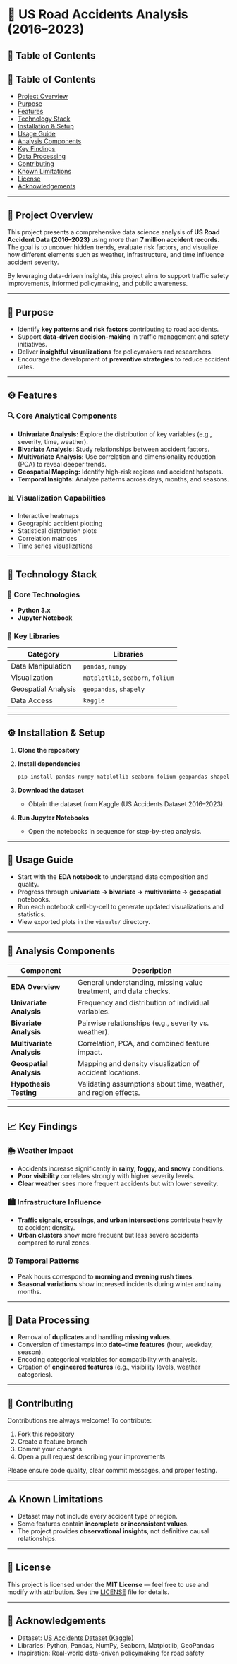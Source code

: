 # 🚗 US Road Accidents Analysis (2016–2023)

## 📖 Table of Contents

## 📖 Table of Contents
- [Project Overview](#project-overview)
- [Purpose](#purpose)
- [Features](#features)
- [Technology Stack](#technology-stack)
- [Installation & Setup](#installation--setup)
- [Usage Guide](#usage-guide)
- [Analysis Components](#analysis-components)
- [Key Findings](#key-findings)
- [Data Processing](#data-processing)
- [Contributing](#contributing)
- [Known Limitations](#known-limitations)
- [License](#license)
- [Acknowledgements](#acknowledgements)


---

## 🧭 Project Overview

This project presents a comprehensive data science analysis of **US Road Accident Data (2016–2023)** using more than **7 million accident records**.
The goal is to uncover hidden trends, evaluate risk factors, and visualize how different elements such as weather, infrastructure, and time influence accident severity.

By leveraging data-driven insights, this project aims to support traffic safety improvements, informed policymaking, and public awareness.

---

## 🎯 Purpose

* Identify **key patterns and risk factors** contributing to road accidents.
* Support **data-driven decision-making** in traffic management and safety initiatives.
* Deliver **insightful visualizations** for policymakers and researchers.
* Encourage the development of **preventive strategies** to reduce accident rates.

---

## ⚙️ Features

### 🔍 Core Analytical Components

* **Univariate Analysis:** Explore the distribution of key variables (e.g., severity, time, weather).
* **Bivariate Analysis:** Study relationships between accident factors.
* **Multivariate Analysis:** Use correlation and dimensionality reduction (PCA) to reveal deeper trends.
* **Geospatial Mapping:** Identify high-risk regions and accident hotspots.
* **Temporal Insights:** Analyze patterns across days, months, and seasons.

### 📊 Visualization Capabilities

* Interactive heatmaps
* Geographic accident plotting
* Statistical distribution plots
* Correlation matrices
* Time series visualizations
  
---

## 🧰 Technology Stack

### 🐍 Core Technologies

* **Python 3.x**
* **Jupyter Notebook**

### 🧩 Key Libraries

| Category            | Libraries                         |
| ------------------- | --------------------------------- |
| Data Manipulation   | `pandas`, `numpy`                 |
| Visualization       | `matplotlib`, `seaborn`, `folium` |
| Geospatial Analysis | `geopandas`, `shapely`            |
| Data Access         | `kaggle`                          |

---

## ⚙️ Installation & Setup

1. **Clone the repository**

2. **Install dependencies**

   ```bash
   pip install pandas numpy matplotlib seaborn folium geopandas shapely
   ```

3. **Download the dataset**

   * Obtain the dataset from Kaggle (US Accidents Dataset 2016–2023).

4. **Run Jupyter Notebooks**

   * Open the notebooks in sequence for step-by-step analysis.

---

## 🚀 Usage Guide

* Start with the **EDA notebook** to understand data composition and quality.
* Progress through **univariate → bivariate → multivariate → geospatial** notebooks.
* Run each notebook cell-by-cell to generate updated visualizations and statistics.
* View exported plots in the `visuals/` directory.

---

## 🧩 Analysis Components

| Component                 | Description                                                      |
| ------------------------- | ---------------------------------------------------------------- |
| **EDA Overview**          | General understanding, missing value treatment, and data checks. |
| **Univariate Analysis**   | Frequency and distribution of individual variables.              |
| **Bivariate Analysis**    | Pairwise relationships (e.g., severity vs. weather).             |
| **Multivariate Analysis** | Correlation, PCA, and combined feature impact.                   |
| **Geospatial Analysis**   | Mapping and density visualization of accident locations.         |
| **Hypothesis Testing**    | Validating assumptions about time, weather, and region effects.  |

---

## 📈 Key Findings

### 🌦️ Weather Impact

* Accidents increase significantly in **rainy, foggy, and snowy** conditions.
* **Poor visibility** correlates strongly with higher severity levels.
* **Clear weather** sees more frequent accidents but with lower severity.

### 🏙️ Infrastructure Influence

* **Traffic signals, crossings, and urban intersections** contribute heavily to accident density.
* **Urban clusters** show more frequent but less severe accidents compared to rural zones.

### ⏰ Temporal Patterns

* Peak hours correspond to **morning and evening rush times**.
* **Seasonal variations** show increased incidents during winter and rainy months.

---

## 🧹 Data Processing

* Removal of **duplicates** and handling **missing values**.
* Conversion of timestamps into **date–time features** (hour, weekday, season).
* Encoding categorical variables for compatibility with analysis.
* Creation of **engineered features** (e.g., visibility levels, weather categories).

---

## 🤝 Contributing

Contributions are always welcome!
To contribute:

1. Fork this repository
2. Create a feature branch
3. Commit your changes
4. Open a pull request describing your improvements

Please ensure code quality, clear commit messages, and proper testing.

---

## ⚠️ Known Limitations

* Dataset may not include every accident type or region.
* Some features contain **incomplete or inconsistent values**.
* The project provides **observational insights**, not definitive causal relationships.

---

## 📜 License

This project is licensed under the **MIT License** — feel free to use and modify with attribution.
See the [LICENSE](LICENSE) file for details.

---

## 🙌 Acknowledgements

* Dataset: [US Accidents Dataset (Kaggle)](https://www.kaggle.com/sobhanmoosavi/us-accidents)
* Libraries: Python, Pandas, NumPy, Seaborn, Matplotlib, GeoPandas
* Inspiration: Real-world data-driven policymaking for road safety

